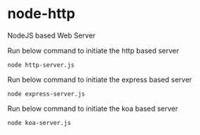# node-http
NodeJS based Web Server 

Run below command to initiate the http based server

`node http-server.js `

Run below command to initiate the express based server

`node express-server.js `

Run below command to initiate the koa based server

`node koa-server.js `
